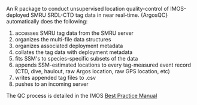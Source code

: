 An R package to conduct unsupervised location quality-control of IMOS-deployed SMRU SRDL-CTD tag data in near real-time. {ArgosQC} automatically does the following:
1. accesses SMRU tag data from the SMRU server
2. organizes the multi-file data structures
3. organizes associated deployment metadata
4. collates the tag data with deployment metadata
5. fits SSM's to species-specific subsets of the data
6. appends SSM-estimated locations to every tag-measured event record (CTD, dive, haulout, raw Argos location, raw GPS location, etc)
7. writes appended tag files to .csv
8. pushes to an incoming server

The QC process is detailed in the IMOS [Best Practice Manual](https://repository.oceanbestpractices.org/handle/11329/2571)
